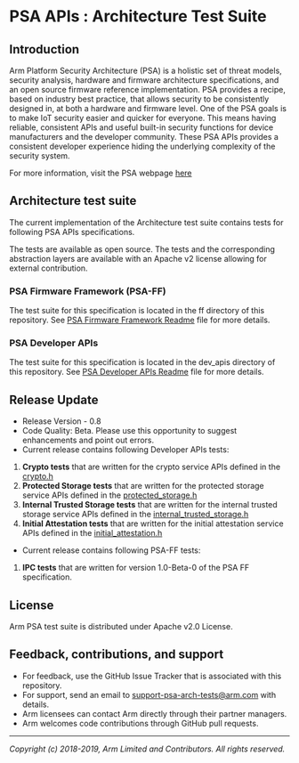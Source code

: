 
# PSA APIs : Architecture Test Suite

## Introduction

Arm Platform Security Architecture (PSA) is a holistic set of threat models, security analysis, hardware and firmware architecture specifications, and an open source firmware reference implementation. PSA provides a recipe, based on industry best practice, that allows security to be consistently designed in, at both a hardware and firmware level. One of the PSA goals is to make IoT security easier and quicker for everyone. This means having reliable, consistent APIs and useful built-in security functions for device manufacturers and the developer community. These PSA APIs provides a consistent developer experience hiding the underlying complexity of the security system.

For more information, visit the PSA webpage [here](https://developer.arm.com/products/architecture/platform-security-architecture)

## Architecture test suite

The current implementation of the Architecture test suite contains tests for following PSA APIs specifications.

The tests are available as open source. The tests and the corresponding abstraction layers are available with an Apache v2 license allowing for external contribution.

### PSA Firmware Framework (PSA-FF)
The test suite for this specification is located in the ff directory of this repository. See [PSA Firmware Framework Readme](ff/README.md) file for more details.

### PSA Developer APIs
The test suite for this specification is located in the dev_apis directory of this repository. See [PSA Developer APIs Readme](dev_apis/README.md) file for more details.

## Release Update
 - Release Version - 0.8
 - Code Quality: Beta. Please use this opportunity to suggest enhancements and point out errors.
 - Current release contains following Developer APIs tests:
 1. **Crypto tests** that are written for the crypto service APIs defined in the [crypto.h](../api-specs/include/psa/crypto.h)
 2. **Protected Storage tests** that are written for the protected storage service APIs defined in the [protected_storage.h](../api-specs/include/psa/protected_storage.h)
 3. **Internal Trusted Storage tests** that are written for the internal trusted storage service APIs defined in the [internal_trusted_storage.h](../api-specs/include/psa/internal_trusted_storage.h)
 4. **Initial Attestation tests** that are written for the initial attestation service APIs defined in the [initial_attestation.h](../api-specs/include/psa/initial_attestation.h)
 - Current release contains following PSA-FF tests:
 1. **IPC tests** that are written for version 1.0-Beta-0 of the PSA FF specification.

## License

Arm PSA test suite is distributed under Apache v2.0 License.


## Feedback, contributions, and support

 - For feedback, use the GitHub Issue Tracker that is associated with this repository.
 - For support, send an email to support-psa-arch-tests@arm.com with details.
 - Arm licensees can contact Arm directly through their partner managers.
 - Arm welcomes code contributions through GitHub pull requests.

--------------

*Copyright (c) 2018-2019, Arm Limited and Contributors. All rights reserved.*
